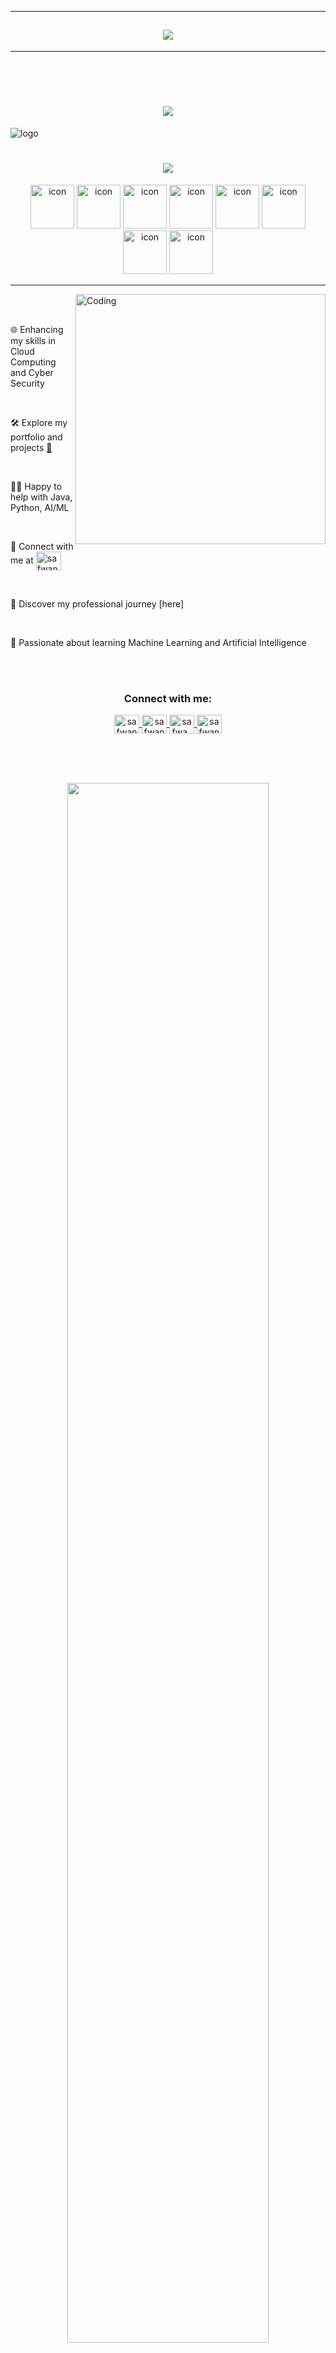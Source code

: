 <hr/>
<h2 align="center"><img src="Images/mobile-4.jfif"></h2>
<hr/>
<br><br>
<h1 align="center">
    <img src="https://readme-typing-svg.herokuapp.com?font=Sedan+SC&pause=1000&color=73AEF7&center=true&random=false&width=500&height=80&lines=Hello+!"/>
</h1>
<!--[![MasterHead](https://firebasestorage.googleapis.com/v0/b/flexi-coding.appspot.com/o/dempgi7-520f8d5f-63d4-4453-8822-dbc149ae27f8.gif?alt=media&token=91c0c7b2-93c3-4029-b011-1a8703c5730d)](https://rishavchanda.io)
-->
<img src="logo.png" alt="logo">

<h1 align="center">
    <img src="https://readme-typing-svg.herokuapp.com?font=Jost&pause=1000&center=true&random=false&width=435&lines=I'm+a+Fervent+AI+Developer!"/>
</h1>




<!--<p align="left"> <a href="https://x.com/SafwanNasir49" target="blank"><img src="https://img.shields.io/twitter/follow/Safwan Nasir?logo=twitter&style=for-the-badge" alt="SafwanNasir"  </p>-->

<div align="center">
  <img src="https://techstack-generator.vercel.app/java-icon.svg" alt="icon" width="70" height="70" />
  <img src="https://techstack-generator.vercel.app/python-icon.svg" alt="icon" width="70" height="70" />
    <img src="https://techstack-generator.vercel.app/js-icon.svg" alt="icon"width="70" height="70" />
    <img src="https://techstack-generator.vercel.app/mysql-icon.svg" alt="icon" width="70" height="70" />
    <img src="https://techstack-generator.vercel.app/prettier-icon.svg" alt="icon" width="70" height="70" />
  <img src="https://techstack-generator.vercel.app/github-icon.svg" alt="icon" width="70" height="70" />
  <img src="https://techstack-generator.vercel.app/aws-icon.svg" alt="icon" width="70" height="70" />
  <img src="https://techstack-generator.vercel.app/react-icon.svg" alt="icon" width="70" height="70" />
</div>
<hr/>


<img align="right" alt="Coding" width="400" src="https://user-images.githubusercontent.com/74038190/229223263-cf2e4b07-2615-4f87-9c38-e37600f8381a.gif">
<br><br>


🌐 Enhancing my skills in Cloud Computing and Cyber Security

<br>

🛠️ Explore my portfolio and projects <a href="https://safwannasir49.github.io/Portfolio" target="_blank">💼</a>





<br>

🧑‍🏫 Happy to help with Java, Python, AI/ML

<br>

📧 Connect with me at <a href="mailto:safwannasir49@gmail.com" target="blank">
    <img align="center" src="https://www.svgrepo.com/show/484206/mail.svg" alt="safwannasir49@gmail.com" height="30" width="40" />
</a>



<br>

📜 Discover my professional journey [here]

<br>

🌱 Passionate about learning Machine Learning and Artificial Intelligence


<br><br>

<h3 align="center">Connect with me:</h3>
<p align="center">
       <a href="mailto:safwannasir49@gmail.com" target="blank">
        <img align="center" src="https://www.svgrepo.com/show/484206/mail.svg" alt="safwannasir49@gmail.com" height="30" width="40" />
    </a>
    <a href="https://twitter.com/SafwanNasir49" target="blank">
        <img align="center" src="https://raw.githubusercontent.com/rahuldkjain/github-profile-readme-generator/master/src/images/icons/Social/twitter.svg" alt="safwannasir" height="30" width="40" />
    </a>
    <a href="https://linkedin.com/in/safwan-nasir-955745219" target="blank">
        <img align="center" src="https://raw.githubusercontent.com/rahuldkjain/github-profile-readme-generator/master/src/images/icons/Social/linked-in-alt.svg" alt="safwa_nasir_linkedln" height="30" width="40" />
    </a>
    <a href="https://instagram.com/safwan_nasir_" target="blank">
        <img align="center" src="https://raw.githubusercontent.com/rahuldkjain/github-profile-readme-generator/master/src/images/icons/Social/instagram.svg" alt="safwan_nasir_" height="30" width="40" />
    </a>
</p>


<br><br><br>
<!--
<img align="left" src="https://user-images.githubusercontent.com/65187002/144930161-2f783401-8d27-4fdf-a2f7-cc0ba32f1f1f.gif" width="21%" style="display:inline;">
<img align="right" src="https://user-images.githubusercontent.com/65187002/144930161-2f783401-8d27-4fdf-a2f7-cc0ba32f1f1f.gif" width="21%" style="display:inline;">
-->

<p align="center">
    <img src="https://user-images.githubusercontent.com/74038190/213910845-af37a709-8995-40d6-be59-724526e3c3d7.gif" width="80%">
</p>

<!--<img align="right" alt="Coding" width="400" src="https://user-images.githubusercontent.com/74038190/229223263-cf2e4b07-2615-4f87-9c38-e37600f8381a.gif">
<br>-->

<br><br><br>

<h1 align="center">Technical Stack</h1>
<div align="center">
    <p>(Click On the below Bagde icons ⬇️)</p>
</div>
<br>
<div style="display: flex; justify-content: center; align-items: center; flex-wrap: wrap; text-align: center;">
   <div align = "center">
        <h2 align="center">Languages</h2>
        <a href="https://www.python.org/" target="_blank" rel="noopener noreferrer nofollow">
            <img src="https://skillicons.dev/icons?i=python" alt="Python" style="width: 40px; height: 40px; margin: 5px;">
        </a>
        <a href="https://www.java.com/" target="_blank" rel="noopener noreferrer nofollow">
            <img src="https://skillicons.dev/icons?i=java" alt="Java" style="width: 40px; height: 40px; margin: 5px;">
        </a>
        <a href="https://flutter.dev/" target="_blank" rel="noopener noreferrer nofollow">
            <img src="https://skillicons.dev/icons?i=flutter" alt="Flutter" style="width: 40px; height: 40px; margin: 5px;">
        </a>
        <a href="https://dart.dev/" target="_blank" rel="noopener noreferrer nofollow">
            <img src="https://skillicons.dev/icons?i=dart" alt="Dart" style="width: 40px; height: 40px; margin: 5px;">
        </a>
        <a href="https://developer.mozilla.org/en-US/docs/Web/HTML" target="_blank" rel="noopener noreferrer nofollow">
            <img src="https://skillicons.dev/icons?i=html" alt="HTML5" style="width: 40px; height: 40px; margin: 5px;">
        </a>
        <a href="https://developer.mozilla.org/en-US/docs/Web/CSS" target="_blank" rel="noopener noreferrer nofollow">
            <img src="https://skillicons.dev/icons?i=css" alt="CSS3" style="width: 40px; height: 40px; margin: 5px;">
        </a>
        <a href="https://developer.mozilla.org/en-US/docs/Web/JavaScript" target="_blank" rel="noopener noreferrer nofollow">
            <img src="https://skillicons.dev/icons?i=javascript" alt="JavaScript" style="width: 40px; height: 40px; margin: 5px;">
        </a>
        <a href="https://www.cprogramming.com/" target="_blank" rel="noopener noreferrer nofollow">
            <img src="https://skillicons.dev/icons?i=c" alt="C Language" style="width: 40px; height: 40px; margin: 5px;">
        </a>
    </div>
        <div align="center">
   <h7>--</h7> 
</div>
        <div align="center">
            <a href="https://www.python.org/" target="_blank" rel="noopener noreferrer nofollow">
                <img src="https://img.shields.io/badge/Python-%233776AB.svg?style=for-the-badge&amp;logo=python&amp;logoColor=white" alt="Python">
            </a>
            <a href="https://www.java.com/" target="_blank" rel="noopener noreferrer nofollow">
                <img src="https://img.shields.io/badge/Java-%23FF5722.svg?style=for-the-badge&amp;logo=java&amp;logoColor=white" alt="Java">
            </a>
            <a href="https://flutter.dev/" target="_blank" rel="noopener noreferrer nofollow">
                <img src="https://img.shields.io/badge/Flutter-%2302569B.svg?style=for-the-badge&amp;logo=flutter&amp;logoColor=white" alt="Flutter">
            </a>
            <a href="https://dart.dev/" target="_blank" rel="noopener noreferrer nofollow">
                <img src="https://img.shields.io/badge/Dart-%230175C2.svg?style=for-the-badge&amp;logo=dart&amp;logoColor=white" alt="Dart">
            </a>
            <a href="https://developer.mozilla.org/en-US/docs/Web/HTML" target="_blank" rel="noopener noreferrer nofollow">
                <img src="https://img.shields.io/badge/HTML5-%23E34F26.svg?style=for-the-badge&amp;logo=html5&amp;logoColor=white" alt="HTML5">
            </a>
            <a href="https://developer.mozilla.org/en-US/docs/Web/CSS" target="_blank" rel="noopener noreferrer nofollow">
                <img src="https://img.shields.io/badge/CSS3-%231572B6.svg?style=for-the-badge&amp;logo=css3&amp;logoColor=white" alt="CSS3">
            </a>
            <a href="https://developer.mozilla.org/en-US/docs/Web/JavaScript" target="_blank" rel="noopener noreferrer nofollow">
                <img src="https://img.shields.io/badge/JavaScript-%23F7DF1E.svg?style=for-the-badge&amp;logo=javascript&amp;logoColor=white" alt="JavaScript">
            </a>
            <a href="https://www.cprogramming.com/" target="_blank" rel="noopener noreferrer nofollow">
                <img src="https://img.shields.io/badge/C-%2300599C.svg?style=for-the-badge&amp;logo=c&amp;logoColor=white" alt="C Language">
            </a>
    </div>
</div>
<hr/>
    <div align="center">
    <h2 align="center">Tools</h2>
    <a href="https://developer.android.com/studio" target="_blank" rel="noopener noreferrer nofollow">
        <img src="https://skillicons.dev/icons?i=androidstudio" alt="Android Studio" style="width: 40px; height: 40px; margin: 5px;">
    </a>
    <a href="https://www.jetbrains.com/idea/" target="_blank" rel="noopener noreferrer nofollow">
        <img src="https://skillicons.dev/icons?i=idea" alt="IntelliJ IDEA" style="width: 40px; height: 40px; margin: 5px;">
    </a>
    <a href="https://jupyter.org/" target="_blank" rel="noopener noreferrer nofollow">
        <img src="https://cdn.icon-icons.com/icons2/2667/PNG/512/jupyter_app_icon_161280.png" alt="Jupyter Notebook" style="width: 40px; height: 40px; margin: 5px;">
    </a>
    <a href="https://icon.icepanel.io/Technology/png-shadow-512/Atom.png" target="_blank" rel="noopener noreferrer nofollow">
        <img src="https://icon.icepanel.io/Technology/png-shadow-512/Atom.png" alt="Atom" style="width: 40px; height: 40px; margin: 5px;">
    </a>
    <a href="https://icon.icepanel.io/Technology/png-shadow-512/GitHub.png" target="_blank" rel="noopener noreferrer nofollow">
        <img src="https://icon.icepanel.io/Technology/png-shadow-512/GitHub.png" alt="GitHub" style="width: 40px; height: 40px; margin: 5px;">
    </a>
    <a href="https://code.visualstudio.com/" target="_blank" rel="noopener noreferrer nofollow">
        <img src="https://skillicons.dev/icons?i=vscode" alt="Visual Studio Code" style="width: 40px; height: 40px; margin: 5px;">
    </a>
    <a href="https://www.jetbrains.com/pycharm/" target="_blank" rel="noopener noreferrer nofollow">
        <img src="https://icon.icepanel.io/Technology/svg/PyCharm.svg" alt="PyCharm" style="width: 40px; height: 40px; margin: 5px;">
    </a>
        <a href="https://app.powerbi.com/singleSignOn?clientSideAuth=0&ru=https%3a%2f%2fapp.powerbi.com%2f%3fclientSideAuth%3d0%26noSignUpCheck%3d1" target="_blank" rel="noopener noreferrer nofollow">
        <img src="https://github.com/microsoft/PowerBI-Icons/blob/main/SVG/Power-BI.svg" alt="PowerBI" style="width: 40px; height: 40px; margin: 5px;">
    </a>
        <a href="https://www.microsoft.com/en-us/microsoft-365/powerpoint" target="_blank" rel="noopener noreferrer nofollow">
    <img src="https://github.com/sempostma/office365-icons/blob/master/svg/powerpoint.svg" alt="Microsoft PowerPoint" style="width: 40px; height: 40px; margin: 5px;">
</a>
        <a href="https://www.microsoft.com/en-us/microsoft-365/excel" target="_blank" rel="noopener noreferrer nofollow">
    <img src="https://github.com/sempostma/office365-icons/blob/master/svg/excel.svg" alt="Microsoft Excel" style="width: 40px; height: 40px; margin: 5px;">
</a>
<a href="https://www.microsoft.com/en-us/microsoft-365/word" target="_blank" rel="noopener noreferrer nofollow">
    <img src="https://github.com/sempostma/office365-icons/blob/master/svg/word.svg" alt="Microsoft Word" style="width: 40px; height: 40px; margin: 5px;">
</a>
    </div>
    <div align="center">
   <h7>--</h7> 
</div>
        <div align="center">
    <div align="center">
        <a href="https://developer.android.com/studio" target="_blank" rel="noopener noreferrer nofollow">
            <img src="https://img.shields.io/badge/Android%20Studio-%233DDC84.svg?style=for-the-badge&amp;logo=android-studio&amp;logoColor=white" alt="Android Studio">
        </a>
        <a href="https://www.jetbrains.com/idea/" target="_blank" rel="noopener noreferrer nofollow">
            <img src="https://img.shields.io/badge/IntelliJ%20IDEA-%23000000.svg?style=for-the-badge&amp;logo=intellij-idea&amp;logoColor=white" alt="IntelliJ IDEA">
        </a>
        <a href="https://jupyter.org/" target="_blank" rel="noopener noreferrer nofollow">
            <img src="https://img.shields.io/badge/Jupyter-%23F37626.svg?style=for-the-badge&amp;logo=jupyter&amp;logoColor=white" alt="Jupyter Notebook">
        </a>
        <a href="https://atom.io/" target="_blank" rel="noopener noreferrer nofollow">
            <img src="https://img.shields.io/badge/Atom-%2366595C.svg?style=for-the-badge&amp;logo=atom&amp;logoColor=white" alt="Atom">
        </a>
        <a href="https://github.com/" target="_blank" rel="noopener noreferrer nofollow">
            <img src="https://img.shields.io/badge/GitHub-%23181717.svg?style=for-the-badge&amp;logo=github&amp;logoColor=white" alt="GitHub">
        </a>
        <a href="https://code.visualstudio.com/" target="_blank" rel="noopener noreferrer nofollow">
            <img src="https://img.shields.io/badge/Visual%20Studio%20Code-%23007ACC.svg?style=for-the-badge&amp;logo=visual-studio-code&amp;logoColor=white" alt="Visual Studio Code">
        </a>
        <a href="https://www.jetbrains.com/pycharm/" target="_blank" rel="noopener noreferrer nofollow">
            <img src="https://img.shields.io/badge/PyCharm-%23000000.svg?style=for-the-badge&amp;logo=pycharm&amp;logoColor=white" alt="PyCharm">
        </a>
        <a href="https://powerbi.microsoft.com/" target="_blank" rel="noopener noreferrer nofollow">
    <img src="https://img.shields.io/badge/Power%20BI-F2C811.svg?style=for-the-badge&logo=power-bi&logoColor=black" alt="Power BI">
</a>
<a href="https://www.microsoft.com/en-us/microsoft-365/powerpoint" target="_blank" rel="noopener noreferrer nofollow">
    <img src="https://img.shields.io/badge/Microsoft%20PowerPoint-B7472A.svg?style=for-the-badge&logo=microsoft-powerpoint&logoColor=white" alt="Microsoft PowerPoint">
</a>
<a href="https://www.microsoft.com/en-us/microsoft-365/excel" target="_blank" rel="noopener noreferrer nofollow">
    <img src="https://img.shields.io/badge/Microsoft%20Excel-217346.svg?style=for-the-badge&logo=microsoft-excel&logoColor=white" alt="Microsoft Excel">
</a>
<a href="https://www.microsoft.com/en-us/microsoft-365/word" target="_blank" rel="noopener noreferrer nofollow">
    <img src="https://img.shields.io/badge/Microsoft%20Word-2B579A.svg?style=for-the-badge&logo=microsoft-word&logoColor=white" alt="Microsoft Word">
</a>
</div>
</div>
<hr/>
    <div align="center">
        <h2 align="center">Databases</h2>
        <a href="https://www.mysql.com/" target="_blank" rel="noopener noreferrer nofollow">
            <img src="https://skillicons.dev/icons?i=mysql" alt="MySQL" style="width: 40px; height: 40px; margin: 5px;">
        </a>
        <a href="https://www.mongodb.com/" target="_blank" rel="noopener noreferrer nofollow">
            <img src="https://skillicons.dev/icons?i=mongodb" alt="MongoDB" style="width: 40px; height: 40px; margin: 5px;">
        </a>
    </div>
        <div align="center">
    <div align="center">
        <a href="https://www.mysql.com/" target="_blank" rel="noopener noreferrer nofollow">
            <img src="https://img.shields.io/badge/MySQL-%2300758F.svg?style=for-the-badge&amp;logo=mysql&amp;logoColor=white" alt="MySQL">
        </a>
        <a href="https://www.mongodb.com/" target="_blank" rel="noopener noreferrer nofollow">
            <img src="https://img.shields.io/badge/MongoDB-%234EA94B.svg?style=for-the-badge&amp;logo=mongodb&amp;logoColor=white" alt="MongoDB">
        </a>
</div>
    </div>
</div>

<hr/>
<h2 align="center">Developer / Forums</h2>
<div align="center">
<a target="_blank" rel="noopener noreferrer nofollow" href="https://www.hackerrank.com/profile/safwannasir49">
    <img src="https://img.shields.io/badge/HackerRank-2EC866?style=for-the-badge&logo=hackerrank&logoColor=white" alt="HackerRank" />
</a>

<a target="_blank" rel="noopener noreferrer nofollow" href="https://leetcode.com/">
    <img src="https://img.shields.io/badge/LeetCode-FFA116?style=for-the-badge&logo=leetcode&logoColor=black" alt="LeetCode" />
</a>
<a target="_blank" rel="noopener noreferrer nofollow" href="https://www.geeksforgeeks.org/user/safwannasir49/?utm_source=geeksforgeeks&utm_medium=my_profile&utm_campaign=auth_user">
    <img src="https://img.shields.io/badge/GeeksforGeeks-0F9D58?style=for-the-badge&logo=geeksforgeeks&logoColor=white" alt="GeeksforGeeks" />
</a>
<a target="_blank" rel="noopener noreferrer nofollow" href="https://takeuforward.org/">
    <img src="https://img.shields.io/badge/Strivers-FF0000?style=for-the-badge&logo=strivers&logoColor=white" alt="Strivers" />
</a>
<a target="_blank" rel="noopener noreferrer nofollow" href="https://coderbyte.com/profile/safwannasir49">
    <img src="https://img.shields.io/badge/CoderByte-ADD8E6?style=for-the-badge&logo=coderbyte&logoColor=white" alt="CoderByte" />
</a>
<a target="_blank" rel="noopener noreferrer nofollow" href="https://app.codility.com/programmers/">
    <img src="https://img.shields.io/badge/Codility-black?style=for-the-badge" alt="Codility" />
</a>
</div>
<hr/>
  <div align="center">
        <h2 align="center">Machine Learning / Deep Learning</h2>
        <a href="https://scikit-learn.org/" target="_blank" rel="noopener noreferrer nofollow">
        <img src="https://icon.icepanel.io/Technology/svg/scikit-learn.svg" alt="Scikit-Learn" style="width: 38px; height: 38px; margin: 5px;">
    </a>
    <a href="https://www.tensorflow.org/" target="_blank" rel="noopener noreferrer nofollow">
        <img src="https://icon.icepanel.io/Technology/svg/TensorFlow.svg" alt="TensorFlow" style="width: 38px; height: 38px; margin: 5px;">
    </a>
    <a href="https://pytorch.org/" target="_blank" rel="noopener noreferrer nofollow">
        <img src="https://icon.icepanel.io/Technology/svg/PyTorch.svg" alt="PyTorch" style="width: 38px; height: 38px; margin: 5px;">
    </a>
    <a href="https://pandas.pydata.org/" target="_blank" rel="noopener noreferrer nofollow">
        <img src="https://icon.icepanel.io/Technology/svg/Pandas.svg" alt="Pandas" style="width: 38px; height: 38px; margin: 5px;">
    </a>
    <a href="https://numpy.org/" target="_blank" rel="noopener noreferrer nofollow">
        <img src="https://icon.icepanel.io/Technology/svg/NumPy.svg" alt="NumPy" style="width: 38px; height: 38px; margin: 5px;">
    </a>
    <a href="https://matplotlib.org/" target="_blank" rel="noopener noreferrer nofollow">
        <img src="https://icon.icepanel.io/Technology/svg/Matplotlib.svg" alt="Matplotlib" style="width: 38px; height: 38px; margin: 5px;">
    </a>
    <a href="https://opencv.org/" target="_blank" rel="noopener noreferrer nofollow">
        <img src="https://icon.icepanel.io/Technology/svg/OpenCV.svg" alt="OpenCV" style="width: 38px; height: 38px; margin: 5px;">
    </a>
    <a href="https://www.scipy.org/" target="_blank" rel="noopener noreferrer nofollow">
        <img src="https://icons.iconarchive.com/icons/simpleicons-team/simple/256/scipy-icon.png" alt="SciPy" style="width: 38px; height: 38px; margin: 5px;">
    </a>
       <a href="https://keras.io/" target="_blank" rel="noopener noreferrer nofollow">
        <img src="https://icon.icepanel.io/Technology/svg/Keras.svg" alt="Keras" style="width: 38px; height: 38px; margin: 5px;">
    </a>
    <a href="https://www.nltk.org/" target="_blank" rel="noopener noreferrer nofollow">
        <img src="https://miro.medium.com/v2/resize:fit:1400/1*-dNH8WI8Oy3etClaRvRCgw.png" alt="NLTK" style="width: 60px; height: 38px; margin: 5px;">
    </a>
  </div>
  <div align="center">
   <h7>--</h7> 
</div>
      <div align="center">
    <div style="margin: 20px;">
<a href="https://numpy.org/" target="_blank" rel="noopener noreferrer nofollow">
    <img src="https://img.shields.io/badge/NumPy-%23013243.svg?style=for-the-badge&logo=numpy&logoColor=white" alt="NumPy" style="height: 25px;">
</a><a href="https://pandas.pydata.org/" target="_blank" rel="noopener noreferrer nofollow">
    <img src="https://img.shields.io/badge/Pandas-%23150458.svg?style=for-the-badge&logo=pandas&logoColor=white" alt="Pandas" style="height: 25px;">
</a><a href="https://www.scipy.org/" target="_blank" rel="noopener noreferrer nofollow">
    <img src="https://img.shields.io/badge/SciPy-%230C5D8C.svg?style=for-the-badge&logo=scipy&logoColor=white" alt="SciPy" style="height: 25px;">
</a><a href="https://www.nltk.org/" target="_blank" rel="noopener noreferrer nofollow">
    <img src="https://img.shields.io/badge/NLTK-%2342B029.svg?style=for-the-badge&logo=nltk&logoColor=white" alt="NLTK" style="height: 25px;">
</a><a href="https://keras.io/" target="_blank" rel="noopener noreferrer nofollow">
    <img src="https://img.shields.io/badge/Keras-%23D00000.svg?style=for-the-badge&logo=Keras&logoColor=white" alt="Keras" style="height: 25px;">
</a><a href="https://matplotlib.org/" target="_blank" rel="noopener noreferrer nofollow">
    <img src="https://img.shields.io/badge/Matplotlib-%230076C6.svg?style=for-the-badge&logo=matplotlib&logoColor=white" alt="Matplotlib" style="height: 25px;">
</a><a href="https://scikit-learn.org/" target="_blank" rel="noopener noreferrer nofollow">
    <img src="https://img.shields.io/badge/Scikit--Learn-%234AB471.svg?style=for-the-badge&logo=scikit-learn&logoColor=white" alt="Scikit-Learn" style="height: 25px;">
</a><a href="https://pytorch.org/" target="_blank" rel="noopener noreferrer nofollow">
    <img src="https://img.shields.io/badge/PyTorch-%23EE4C2C.svg?style=for-the-badge&logo=PyTorch&logoColor=white" alt="PyTorch" style="height: 25px;">
</a><a href="https://www.tensorflow.org/" target="_blank" rel="noopener noreferrer nofollow">
    <img src="https://img.shields.io/badge/TensorFlow-%23FF6F00.svg?style=for-the-badge&logo=TensorFlow&logoColor=white" alt="TensorFlow" style="height: 25px;">
</a><a href="https://opencv.org/" target="_blank" rel="noopener noreferrer nofollow">
    <img src="https://img.shields.io/badge/OpenCV-%2312100E.svg?style=for-the-badge&logo=opencv&logoColor=white" alt="OpenCV" style="height: 25px;">
</a><a href="https://www.crummy.com/software/BeautifulSoup/" target="_blank" rel="noopener noreferrer nofollow">
    <img src="https://img.shields.io/badge/Beautiful%20Soup-%23FFD700.svg?style=for-the-badge&logo=BeautifulSoup&logoColor=white" alt="Beautiful Soup" style="height: 25px;">
</a><a href="https://docs.python-requests.org/" target="_blank" rel="noopener noreferrer nofollow">
    <img src="https://img.shields.io/badge/Requests-%2300CCFF.svg?style=for-the-badge&logo=python&logoColor=white" alt="Requests" style="height: 25px;">
</a>
</div>
    </div>
    <hr/> 
    <br>

<br>
<table border="0" style="margin-top:30px; border:0px; width: 100%;" class="mt-4">
<div align="center">
        <img src="Images/mobile-2.gif" alt="Octocat" style="width: 80%; max-width: 200px; height: auto;"">
    </div>
    
<br>
<br>
<br>
<h2 align="center">Challenges</h2>
<hr/>
<div align="center">
<a href="https://github.com/yourusername/leetcode-75" target="_blank" rel="noopener noreferrer nofollow">
    <img src="https://img.shields.io/badge/Leetcode%2075-%23FFA500.svg?style=for-the-badge&logo=leetcode&logoColor=white" alt="Leetcode 75" style="height: 25px;">
</a><a href="https://github.com/yourusername/top-100-liked" target="_blank" rel="noopener noreferrer nofollow">
    <img src="https://img.shields.io/badge/Top%20100%20Liked-%238E44AD.svg?style=for-the-badge&logo=leetcode&logoColor=white" alt="Top 100 Liked" style="height: 25px;">
</a><a href="https://github.com/yourusername/top-interview-150" target="_blank" rel="noopener noreferrer nofollow">
    <img src="https://img.shields.io/badge/Top%20Interview%20150-%234CAF50.svg?style=for-the-badge&logo=leetcode&logoColor=white" alt="Top Interview 150" style="height: 25px;">
</a><a href="https://github.com/safwannasir49/100-days-of-python" target="_blank" rel="noopener noreferrer nofollow">
    <img src="https://img.shields.io/badge/100%20Days%20of%20Python-%233776AB.svg?style=for-the-badge&logo=python&logoColor=white" alt="100 Days of Python" style="height: 25px;">
</a><a href="https://github.com/yourusername/30-days-of-pandas" target="_blank" rel="noopener noreferrer nofollow">
    <img src="https://img.shields.io/badge/30%20Days%20of%20Pandas-%231506F0.svg?style=for-the-badge&logo=pandas&logoColor=white" alt="30 Days of Pandas" style="height: 25px;">
</a><a href="https://github.com/yourusername/30-days-of-js" target="_blank" rel="noopener noreferrer nofollow">
    <img src="https://img.shields.io/badge/30%20Days%20of%20JS-%23F7DF1E.svg?style=for-the-badge&logo=javascript&logoColor=black" alt="30 Days of JS" style="height: 25px;">
</a><a href="https://github.com/yourusername/100-days-of-machine-learning" target="_blank" rel="noopener noreferrer nofollow">
    <img src="https://img.shields.io/badge/100%20Days%20of%20Machine%20Learning-%23FF6F00.svg?style=for-the-badge&logo=python&logoColor=white" alt="100 Days of Machine Learning" style="height: 25px;">
</a><a href="https://github.com/yourusername/100-days-of-web-development" target="_blank" rel="noopener noreferrer nofollow">
    <img src="https://img.shields.io/badge/100%20Days%20of%20Web%20Development-%2300ADD8.svg?style=for-the-badge&logo=html5&logoColor=white" alt="100 Days of Web Development" style="height: 25px;">
</a><a href="https://github.com/yourusername/100-days-of-data-analytics" target="_blank" rel="noopener noreferrer nofollow">
    <img src="https://img.shields.io/badge/100%20Days%20of%20Data%20Analytics-%2300BFFF.svg?style=for-the-badge&logo=python&logoColor=white" alt="100 Days of Data Analytics" style="height: 25px;">
</a>
<hr/>
    <br>
    <div>
        <br><br>
        <div>
            <img src="Images/tech.jpg">
        </div>
        <br><br>
<h1 align="center">Machine Learning</h1>
<hr/>
        <br>
    <div align="center">
    <h2 align="center">Data Pre-Processing (Section - 1)</h2>
<div align="center">
    <div style="margin-bottom: 20px;">
        <a href="https://github.com/safwannasir49/Data-Preprocessing-in-Python" target="_blank" rel="noopener noreferrer nofollow">
            <img src="https://img.shields.io/badge/Data%20Preprocessing%20in%20Python-%2300A859.svg?style=for-the-badge&logo=python&logoColor=white" alt="Data Preprocessing in Python" style="height: 25px; vertical-align: middle;">
        </a>
          <a href="https://github.com/safwannasir49/Data-Preprocessing-in-R-Studio" target="_blank" rel="noopener noreferrer nofollow">
            <img src="https://img.shields.io/badge/Data%20Preprocessing%20in%20R%20Studio-%23E67E22.svg?style=for-the-badge&logo=r&logoColor=white" alt="Data Preprocessing in R Studio" style="height: 25px; vertical-align: middle;">
        </a>
    </div>
</div>
<br><br><br>
    <h2 align="center">Regression (Section - 2)</h2>
<div align="center">

<!-- Simple Linear Regression -->
<div>
    <h4>Simple Linear Regression</h4>
    <a href="https://github.com/safwannasir49/Simple-Regression-in-Python" target="_blank" rel="noopener noreferrer nofollow">
        <img src="https://img.shields.io/badge/Simple%20Regression%20in%20Python-%23997DFF.svg?style=for-the-badge&logo=python&logoColor=white" alt="Simple Regression in Python" style="height: 25px; vertical-align: middle;">
    </a>
    <a href="https://github.com/safwannasir49/Simple-Regression-in-R-Studio" target="_blank" rel="noopener noreferrer nofollow">
        <img src="https://img.shields.io/badge/Simple%20Regression%20in%20R%20Studio-%23FF7E79.svg?style=for-the-badge&logo=r&logoColor=white" alt="Simple Regression in R Studio" style="height: 25px; vertical-align: middle;">
    </a>
</div>

<!-- Multiple Linear Regression -->
<div>
    <h4>Multiple Linear Regression</h4>
    <a href="https://github.com/safwannasir49/Multiple-Linear-Regression-in-Python" target="_blank" rel="noopener noreferrer nofollow">
        <img src="https://img.shields.io/badge/Multiple%20Linear%20Regression%20in%20Python-%2300A859.svg?style=for-the-badge&logo=python&logoColor=white" alt="Multiple Linear Regression in Python" style="height: 25px; vertical-align: middle;">
    </a>
    <a href="https://github.com/safwannasir49/Multiple-Linear-Regression-in-R-Studio" target="_blank" rel="noopener noreferrer nofollow">
        <img src="https://img.shields.io/badge/Multiple%20Linear%20Regression%20in%20R%20Studio-%23E67E22.svg?style=for-the-badge&logo=r&logoColor=white" alt="Multiple Linear Regression in R Studio" style="height: 25px; vertical-align: middle;">
    </a>
</div>

<!-- Polynomial Regression -->
<div>
    <h4>Polynomial Regression</h4>
    <a href="https://github.com/safwannasir49/Polynomial-Regression-in-Python" target="_blank" rel="noopener noreferrer nofollow">
        <img src="https://img.shields.io/badge/Polynomial%20Regression%20in%20Python-%2300BF6F.svg?style=for-the-badge&logo=python&logoColor=white" alt="Polynomial Regression in Python" style="height: 25px; vertical-align: middle;">
    </a>
    <a href="https://github.com/safwannasir49/Polynomial-Regression-in-R-Studio" target="_blank" rel="noopener noreferrer nofollow">
        <img src="https://img.shields.io/badge/Polynomial%20Regression%20in%20R%20Studio-%23FF6D3A.svg?style=for-the-badge&logo=r&logoColor=white" alt="Polynomial Regression in R Studio" style="height: 25px; vertical-align: middle;">
    </a>
</div>

<!-- Decision Tree Regression -->
<div>
    <h4>Decision Tree Regression</h4>
    <a href="https://github.com/safwannasir49/Decision-Tree-Regression-in-Python" target="_blank" rel="noopener noreferrer nofollow">
        <img src="https://img.shields.io/badge/Decision%20Tree%20Regression%20in%20Python-%23000000.svg?style=for-the-badge&logo=python&logoColor=white" alt="Decision Tree Regression in Python" style="height: 25px; vertical-align: middle;">
    </a>
    <a href="https://github.com/safwannasir49/Decision-Tree-Regression-in-R-Studio" target="_blank" rel="noopener noreferrer nofollow">
        <img src="https://img.shields.io/badge/Decision%20Tree%20Regression%20in%20R%20Studio-%234F5D75.svg?style=for-the-badge&logo=r&logoColor=white" alt="Decision Tree Regression in R Studio" style="height: 25px; vertical-align: middle;">
    </a>
</div>

<!-- Random Forest Regression -->
<div>
    <h4>Random Forest Regression</h4>
    <a href="https://github.com/safwannasir49/Random-Forest-Regression-in-Python" target="_blank" rel="noopener noreferrer nofollow">
        <img src="https://img.shields.io/badge/Random%20Forest%20Regression%20in%20Python-%23FF3C38.svg?style=for-the-badge&logo=python&logoColor=white" alt="Random Forest Regression in Python" style="height: 25px; vertical-align: middle;">
    </a>
    <a href="https://github.com/safwannasir49/Random-Forest-Regression-in-R-Studio" target="_blank" rel="noopener noreferrer nofollow">
        <img src="https://img.shields.io/badge/Random%20Forest%20Regression%20in%20R%20Studio-%23A155B9.svg?style=for-the-badge&logo=r&logoColor=white" alt="Random Forest Regression in R Studio" style="height: 25px; vertical-align: middle;">
    </a>
</div>

<!-- Regression Model Selection -->
<div>
    <h4>Regression Model Selection</h4>
    <a href="https://github.com/safwannasir49/Regression-Model-Selection-in-Python" target="_blank" rel="noopener noreferrer nofollow">
        <img src="https://img.shields.io/badge/Regression%20Model%20Selection%20in%20Python-%2332C1CD.svg?style=for-the-badge&logo=python&logoColor=white" alt="Regression Model Selection in Python" style="height: 25px; vertical-align: middle;">
    </a>
    <a href="https://github.com/safwannasir49/Regression-Model-Selection-in-R-Studio" target="_blank" rel="noopener noreferrer nofollow">
        <img src="https://img.shields.io/badge/Regression%20Model%20Selection%20in%20R%20Studio-%23EE8434.svg?style=for-the-badge&logo=r&logoColor=white" alt="Regression Model Selection in R Studio" style="height: 25px; vertical-align: middle;">
    </a>
</div>

</div><!-- Support Vector Regression (SVR) -->
<div>
    <h4>Support Vector Regression (SVR)</h4>
    <a href="https://github.com/safwannasir49/SVR-in-Python" target="_blank" rel="noopener noreferrer nofollow">
        <img src="https://img.shields.io/badge/SVR%20in%20Python-%23F4A259.svg?style=for-the-badge&logo=python&logoColor=white" alt="SVR in Python" style="height: 25px; vertical-align: middle;">
    </a>
    <a href="https://github.com/safwannasir49/SVR-in-R-Studio" target="_blank" rel="noopener noreferrer nofollow">
        <img src="https://img.shields.io/badge/SVR%20in%20R%20Studio-%2389D329.svg?style=for-the-badge&logo=r&logoColor=white" alt="SVR in R Studio" style="height: 25px; vertical-align: middle;">
    </a>
</div>
<br><br><br><br>
<h2 align="center">Classification (Section - 3)</h2>
<!-- Logistic Regression -->
<div>
    <h4>Logistic Regression</h4>
    <a href="https://github.com/safwannasir49/Logistic-Regression-in-Python" target="_blank" rel="noopener noreferrer nofollow">
        <img src="https://img.shields.io/badge/Logistic%20Regression%20in%20Python-%234CAF50.svg?style=for-the-badge&logo=python&logoColor=white" alt="Logistic Regression in Python" style="height: 25px; vertical-align: middle;">
    </a>
    <a href="https://github.com/safwannasir49/Logistic-Regression-in-R-Studio" target="_blank" rel="noopener noreferrer nofollow">
        <img src="https://img.shields.io/badge/Logistic%20Regression%20in%20R%20Studio-%23E91E63.svg?style=for-the-badge&logo=r&logoColor=white" alt="Logistic Regression in R Studio" style="height: 25px; vertical-align: middle;">
    </a>
</div>
<!-- Decision Tree Classification -->
<div>
    <h4>Decision Tree Classification</h4>
    <a href="https://github.com/safwannasir49/Decision-Tree-Classification-in-Python" target="_blank" rel="noopener noreferrer nofollow">
        <img src="https://img.shields.io/badge/Decision%20Tree%20Classification%20in%20Python-%23008000.svg?style=for-the-badge&logo=python&logoColor=white" alt="Decision Tree Classification in Python" style="height: 25px; vertical-align: middle;">
    </a>
    <a href="https://github.com/safwannasir49/Decision-Tree-Classification-in-R-Studio" target="_blank" rel="noopener noreferrer nofollow">
        <img src="https://img.shields.io/badge/Decision%20Tree%20Classification%20in%20R%20Studio-%23FF4500.svg?style=for-the-badge&logo=r&logoColor=white" alt="Decision Tree Classification in R Studio" style="height: 25px; vertical-align: middle;">
    </a>
</div>

<!-- Random Forest Classification -->
<div>
    <h4>Random Forest Classification</h4>
    <a href="https://github.com/safwannasir49/Random-Forest-Classification-in-Python" target="_blank" rel="noopener noreferrer nofollow">
        <img src="https://img.shields.io/badge/Random%20Forest%20Classification%20in%20Python-%234B0082.svg?style=for-the-badge&logo=python&logoColor=white" alt="Random Forest Classification in Python" style="height: 25px; vertical-align: middle;">
    </a>
    <a href="https://github.com/safwannasir49/Random-Forest-Classification-in-R-Studio" target="_blank" rel="noopener noreferrer nofollow">
        <img src="https://img.shields.io/badge/Random%20Forest%20Classification%20in%20R%20Studio-%23DC143C.svg?style=for-the-badge&logo=r&logoColor=white" alt="Random Forest Classification in R Studio" style="height: 25px; vertical-align: middle;">
    </a>
</div>
<!-- Kernel SVM -->
<div>
    <h4>Kernel SVM</h4>
    <a href="https://github.com/safwannasir49/Kernel-SVM-in-Python" target="_blank" rel="noopener noreferrer nofollow">
        <img src="https://img.shields.io/badge/Kernel%20SVM%20in%20Python-%23008080.svg?style=for-the-badge&logo=python&logoColor=white" alt="Kernel SVM in Python" style="height: 25px; vertical-align: middle;">
    </a>
    <a href="https://github.com/safwannasir49/Kernel-SVM-in-R-Studio" target="_blank" rel="noopener noreferrer nofollow">
        <img src="https://img.shields.io/badge/Kernel%20SVM%20in%20R%20Studio-%232E8B57.svg?style=for-the-badge&logo=r&logoColor=white" alt="Kernel SVM in R Studio" style="height: 25px; vertical-align: middle;">
    </a>
</div>

<!-- Naive Bayes -->
<div>
    <h4>Naive Bayes</h4>
    <a href="https://github.com/safwannasir49/Naive-Bayes-in-Python" target="_blank" rel="noopener noreferrer nofollow">
        <img src="https://img.shields.io/badge/Naive%20Bayes%20in%20Python-%23DA70D6.svg?style=for-the-badge&logo=python&logoColor=white" alt="Naive Bayes in Python" style="height: 25px; vertical-align: middle;">
    </a>
    <a href="https://github.com/safwannasir49/Naive-Bayes-in-R-Studio" target="_blank" rel="noopener noreferrer nofollow">
        <img src="https://img.shields.io/badge/Naive%20Bayes%20in%20R%20Studio-%238B008B.svg?style=for-the-badge&logo=r&logoColor=white" alt="Naive Bayes in R Studio" style="height: 25px; vertical-align: middle;">
    </a>
</div>

<!-- K-Nearest Neighbors (KNN) -->
<div>
    <h4>K-Nearest Neighbors (KNN)</h4>
    <a href="https://github.com/safwannasir49/KNN-in-Python" target="_blank" rel="noopener noreferrer nofollow">
        <img src="https://img.shields.io/badge/KNN%20in%20Python-%237B68EE.svg?style=for-the-badge&logo=python&logoColor=white" alt="KNN in Python" style="height: 25px; vertical-align: middle;">
    </a>
    <a href="https://github.com/safwannasir49/KNN-in-R-Studio" target="_blank" rel="noopener noreferrer nofollow">
        <img src="https://img.shields.io/badge/KNN%20in%20R%20Studio-%233C69E7.svg?style=for-the-badge&logo=r&logoColor=white" alt="KNN in R Studio" style="height: 25px; vertical-align: middle;">
    </a>
</div>

<!-- Support Vector Machine (SVM) -->
<div>
    <h4>Support Vector Machine (SVM)</h4>
    <a href="https://github.com/safwannasir49/SVM-in-Python" target="_blank" rel="noopener noreferrer nofollow">
        <img src="https://img.shields.io/badge/SVM%20in%20Python-%23FF6347.svg?style=for-the-badge&logo=python&logoColor=white" alt="SVM in Python" style="height: 25px; vertical-align: middle;">
    </a>
    <a href="https://github.com/safwannasir49/SVM-in-R-Studio" target="_blank" rel="noopener noreferrer nofollow">
        <img src="https://img.shields.io/badge/SVM%20in%20R%20Studio-%238A2BE2.svg?style=for-the-badge&logo=r&logoColor=white" alt="SVM in R Studio" style="height: 25px; vertical-align: middle;">
    </a>
</div>
<br><br><br><br>
<h2 align="center">Clustering (Section - 4)</h2>
<div align="center">

<!-- K-Means Clustering -->
<div>
    <h4>K-Means Clustering</h4>
    <a href="https://github.com/safwannasir49/K-Means-Clustering-in-Python" target="_blank" rel="noopener noreferrer nofollow">
        <img src="https://img.shields.io/badge/K%20Means%20Clustering%20in%20Python-%23FFD700.svg?style=for-the-badge&logo=python&logoColor=white" alt="K Means Clustering in Python" style="height: 25px; vertical-align: middle;">
    </a>
    <a href="https://github.com/safwannasir49/K-Means-Clustering-in-R-Studio" target="_blank" rel="noopener noreferrer nofollow">
        <img src="https://img.shields.io/badge/K%20Means%20Clustering%20in%20R%20Studio-%23FF4500.svg?style=for-the-badge&logo=r&logoColor=white" alt="K Means Clustering in R Studio" style="height: 25px; vertical-align: middle;">
    </a>
</div>

<!-- Hierarchical Clustering -->
<div>
    <h4>Hierarchical Clustering</h4>
    <a href="https://github.com/safwannasir49/Hierarchical-Clustering-in-Python" target="_blank" rel="noopener noreferrer nofollow">
        <img src="https://img.shields.io/badge/Hierarchical%20Clustering%20in%20Python-%234B0082.svg?style=for-the-badge&logo=python&logoColor=white" alt="Hierarchical Clustering in Python" style="height: 25px; vertical-align: middle;">
    </a>
    <a href="https://github.com/safwannasir49/Hierarchical-Clustering-in-R-Studio" target="_blank" rel="noopener noreferrer nofollow">
        <img src="https://img.shields.io/badge/Hierarchical%20Clustering%20in%20R%20Studio-%23DC143C.svg?style=for-the-badge&logo=r&logoColor=white" alt="Hierarchical Clustering in R Studio" style="height: 25px; vertical-align: middle;">
    </a>
</div>

</div>
<br><br><br><br>
<h2 align="center">Association Rule Learning (Section - 5)</h2>
<div align="center">

<!-- Apriori -->
<div>
    <h4>Apriori</h4>
    <a href="https://github.com/safwannasir49/Apriori-in-Python" target="_blank" rel="noopener noreferrer nofollow">
        <img src="https://img.shields.io/badge/Apriori%20in%20Python-%23008000.svg?style=for-the-badge&logo=python&logoColor=white" alt="Apriori in Python" style="height: 25px; vertical-align: middle;">
    </a>
    <a href="https://github.com/safwannasir49/Apriori-in-R-Studio" target="_blank" rel="noopener noreferrer nofollow">
        <img src="https://img.shields.io/badge/Apriori%20in%20R%20Studio-%23006400.svg?style=for-the-badge&logo=r&logoColor=white" alt="Apriori in R Studio" style="height: 25px; vertical-align: middle;">
    </a>
</div>

<!-- Eclat -->
<div>
    <h4>Eclat</h4>
    <a href="https://github.com/safwannasir49/Eclat-in-Python" target="_blank" rel="noopener noreferrer nofollow">
        <img src="https://img.shields.io/badge/Eclat%20in%20Python-%23B22222.svg?style=for-the-badge&logo=python&logoColor=white" alt="Eclat in Python" style="height: 25px; vertical-align: middle;">
    </a>
    <a href="https://github.com/safwannasir49/Eclat-in-R-Studio" target="_blank" rel="noopener noreferrer nofollow">
        <img src="https://img.shields.io/badge/Eclat%20in%20R%20Studio-%23A52A2A.svg?style=for-the-badge&logo=r&logoColor=white" alt="Eclat in R Studio" style="height: 25px; vertical-align: middle;">
    </a>
</div>

</div>
<br><br><br><br>
<h2 align="center">Reinforcement Learning (Section - 6)</h2>
<div align="center">

<!-- Upper Confidence Bound (UCB) -->
<div>
    <h4>Upper Confidence Bound (UCB)</h4>
    <a href="https://github.com/safwannasir49/UCB-in-Python" target="_blank" rel="noopener noreferrer nofollow">
        <img src="https://img.shields.io/badge/UCB%20in%20Python-%23DAA520.svg?style=for-the-badge&logo=python&logoColor=white" alt="UCB in Python" style="height: 25px; vertical-align: middle;">
    </a>
    <a href="https://github.com/safwannasir49/UCB-in-R-Studio" target="_blank" rel="noopener noreferrer nofollow">
        <img src="https://img.shields.io/badge/UCB%20in%20R%20Studio-%238B4513.svg?style=for-the-badge&logo=r&logoColor=white" alt="UCB in R Studio" style="height: 25px; vertical-align: middle;">
    </a>
</div>

<!-- Thompson Sampling -->
<div>
    <h4>Thompson Sampling</h4>
    <a href="https://github.com/safwannasir49/Thompson-Sampling-in-Python" target="_blank" rel="noopener noreferrer nofollow">
        <img src="https://img.shields.io/badge/Thompson%20Sampling%20in%20Python-%23CD5C5C.svg?style=for-the-badge&logo=python&logoColor=white" alt="Thompson Sampling in Python" style="height: 25px; vertical-align: middle;">
    </a>
    <a href="https://github.com/safwannasir49/Thompson-Sampling-in-R-Studio" target="_blank" rel="noopener noreferrer nofollow">
        <img src="https://img.shields.io/badge/Thompson%20Sampling%20in%20R%20Studio-%23D2691E.svg?style=for-the-badge&logo=r&logoColor=white" alt="Thompson Sampling in R Studio" style="height: 25px; vertical-align: middle;">
    </a>
</div>

</div>
<br><br>
</div>
<hr/>
 <br><br>
<div>
    <img src="Images/saf.jpg">
</div>
 <br><br>
<h2>Curated DSA List</h2>
<hr/>
<div align="center">
<a href="https://leetcode.com/problemset/all/?topicSlugs=tree" target="_blank" rel="noopener noreferrer nofollow">
    <img src="https://img.shields.io/badge/Top%2050%20Tree-%233776AB.svg?style=for-the-badge&logo=leetcode&logoColor=white" alt="Top 50 Tree" style="height: 25px;">
</a><a href="https://leetcode.com/problemset/all/?topicSlugs=graph" target="_blank" rel="noopener noreferrer nofollow">
    <img src="https://img.shields.io/badge/Top%2050%20Graph-%23FF6F00.svg?style=for-the-badge&logo=leetcode&logoColor=white" alt="Top 50 Graph" style="height: 25px;">
</a><a href="https://leetcode.com/problemset/all/?topicSlugs=dynamic-programming" target="_blank" rel="noopener noreferrer nofollow">
    <img src="https://img.shields.io/badge/Top%2050%20DP-%23EE4C2C.svg?style=for-the-badge&logo=leetcode&logoColor=white" alt="Top 50 DP" style="height: 25px;">
</a><a href="https://leetcode.com/problemset/all/?topicSlugs=string" target="_blank" rel="noopener noreferrer nofollow">
    <img src="https://img.shields.io/badge/Top%2050%20String-%2312100E.svg?style=for-the-badge&logo=leetcode&logoColor=white" alt="Top 50 String" style="height: 25px;">
</a><a href="https://leetcode.com/problemset/all/?topicSlugs=array" target="_blank" rel="noopener noreferrer nofollow">
    <img src="https://img.shields.io/badge/Top%2050%20Array-%230076C6.svg?style=for-the-badge&logo=leetcode&logoColor=white" alt="Top 50 Array" style="height: 25px;">
</a><a href="https://leetcode.com/problemset/all/?difficulty=Easy" target="_blank" rel="noopener noreferrer nofollow">
    <img src="https://img.shields.io/badge/Top%2050%20Beginner-%23D00000.svg?style=for-the-badge&logo=leetcode&logoColor=white" alt="Beginners DSA Sheet" style="height: 25px;">
</a>
</div>
    <hr/>
    <br><br><br>
    <div align="center">
    <img src="Images/mobile.jfif" alt="Octocat" style="width: 100%; max-width: 200px; height: auto;">
</div>
<br><br><br>
<hr/>
    
<div>
    <img src="Images/mobile-1.gif" style="width: 100%; max-width: 200px; height: auto;">
</div>
<br>
<div>
<h3 align="left">🏆 GitHub Trophies 🏆</h3>
   <!-- <img src="https://i.imgur.com/dBaSKWF.gif" height="20" width="100%">-->
    <hr/>
<div align="center">
<img src="https://media.tenor.com/0ENB5HuTH0gAAAAi/trophy-beker.gif"  width="100px" height="100px"></div>
<br><br>
  
<div align="center">
<img src="https://github-profile-trophy.vercel.app/?username=safwannasir49&theme=nord&no-bg=true&no-frame=true&row=1&column=4&title=MultiLanguage,Commits,PullRequest,Reviews">
 </div>

<div align="center">
<img src="https://github-profile-trophy.vercel.app/?username=safwannasir49&theme=nord&no-bg=true&no-frame=true&row=1&column=4&title=Repositories,Organizations,Stars,Followers">
 </div>
</div>
 <br><br>
 <p>
     <img src="name.png">
 </p>
 <h2 align="center">Read.Me Stats</h2>
<table>
  <tbody>  
    <tr>
        <td style="width: 50%;" align="center">
            <img src="https://github-readme-stats.vercel.app/api?username=safwannasir49&count_private=true&show_icons=true&theme=dark&rank_icon=github" alt="GitHub Stats"/>
        </td>
        <td style="width: 50%;" align="center">
            <img src="https://github-readme-stats.vercel.app/api/top-langs/?username=safwannasir49&theme=dark&layout=compact&langs_count=10" alt="Top Languages"/>
        </td>
    </tr>
    <tr>
        <td style="width: 100%;" align="center" colspan="2">
            <img src="https://streak-stats.demolab.com/?user=safwannasir49&theme=dark" alt="GitHub Streak"/>
        </td>
    </tr>
    <tr>
        <td style="width: 100%;" align="center" colspan="2">
            <img src="https://github-readme-activity-graph.vercel.app/graph?username=safwannasir49&theme=react" alt="GitHub Activity Graph"/>
        </td>
    </tr>
  </tbody>
</table>
<p align="center">
  <img src="https://github.com/Anmol-Baranwal/Cool-GIFs-For-GitHub/assets/74038190/0c7eb6ed-663b-4ce4-bfbd-18239a38ba1b" style="width: 100%; height: auto;">
</p>
<!--
<div align="center">
  <h2>🐍 My Contributions 🐍</h2>
  <br>
  <img alt="snake eating my contributions" src="https://raw.githubusercontent.com/safwannasir49/safwannasir49/output/github-contribution-grid-snake.svg" />
  <br/><br/><br/>
</div>
-->
<hr/>
<p>
    <img src="SAFWANNASIR.png">
</p>
<hr/>
<img src="https://media.giphy.com/media/LnQjpWaON8nhr21vNW/giphy.gif" width="60"> <em><b>I love connecting with different people</b>, so if you want to say <b>hi, feel free to reach out!</b> :)</em>
<br>


